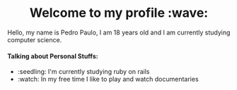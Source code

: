 <h1 align="center">Welcome to my profile :wave:</h1>
<p>Hello, my name is Pedro Paulo, I am 18 years old and I am currently studying computer science.</p>

<h4>Talking about Personal Stuffs:</h4>
<ul>
  <li>:seedling: I'm currently studying ruby on rails</li>
  <li>:watch: In my free time I like to play and watch documentaries</li>
</ul>

